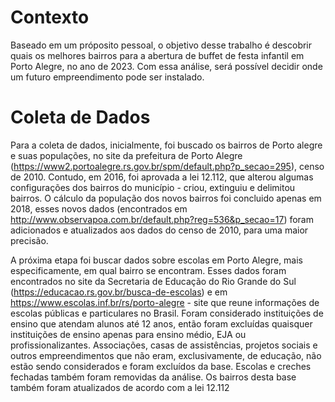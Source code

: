 # Contexto
Baseado em um próposito pessoal, o objetivo desse trabalho é descobrir quais os melhores bairros para a abertura de buffet de festa infantil em Porto Alegre, no ano de 2023. Com essa análise, será possível decidir onde um futuro empreendimento pode ser instalado.

# Coleta de Dados
Para a coleta de dados, inicialmente, foi buscado os bairros de Porto alegre e suas populações, no site da prefeitura de Porto Alegre (https://www2.portoalegre.rs.gov.br/spm/default.php?p_secao=295), censo de 2010. Contudo, em 2016, foi aprovada a lei 12.112, que alterou algumas configurações dos bairros do município - criou, extinguiu e delimitou bairros. O cálculo da população dos novos bairros foi concluido apenas em 2018, esses novos dados (encontrados em http://www.observapoa.com.br/default.php?reg=536&p_secao=17) foram adicionados e atualizados aos dados do censo de 2010, para uma maior precisão. 

A próxima etapa foi buscar dados sobre escolas em Porto Alegre, mais especificamente, em qual bairro se encontram. Esses dados foram encontrados no site da Secretaria de Educação do Rio Grande do Sul (https://educacao.rs.gov.br/busca-de-escolas) e em  https://www.escolas.inf.br/rs/porto-alegre - site que reune informações de escolas públicas e particulares no Brasil. Foram considerado instituições de ensino que atendam alunos até 12 anos, então foram excluídas quaisquer instituições de ensino apenas para ensino médio, EJA ou profissionalizantes. Associações, casas de assistências, projetos sociais e outros empreendimentos que não eram, exclusivamente, de educação, não estão sendo considerados e foram excluídos da base. Escolas e creches fechadas também foram removidas da análise. Os bairros desta base também foram atualizados de acordo com a lei 12.112


